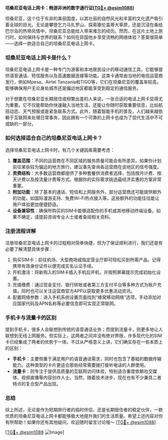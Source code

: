 **坦桑尼亚电话上网卡：畅游非洲的数字通行证[[TG💪+ @esim1088](https://t.me/s/esim1088)]**

坦桑尼亚，这个位于东非的美丽国度，以其壮丽的自然风光和丰富的文化遗产吸引着全球的目光。无论是攀登乞力马扎罗山、探索塞伦盖蒂大草原，还是沉浸在桑给巴尔岛的热带风情中，坦桑尼亚总能给人带来难忘的经历。然而，在这片土地上旅行时，如何保持与世界的联系？如何在异国他乡享受流畅的网络体验？答案很简单——选择一款适合自己的坦桑尼亚电话上网卡。

### 坦桑尼亚电话上网卡是什么？

坦桑尼亚电话上网卡是一种专门为游客和本地居民设计的移动通信工具，它能够提供语音通话、短信服务以及高速数据连接等功能。这类卡通常由当地的电信运营商发行，例如Mpesa、Airtel Tanzania和TIGO等，它们在坦桑尼亚的覆盖率较高，能够确保用户无论身处城市还是偏远地区都能享受到稳定的通信服务。

对于想要在坦桑尼亚长期居住或频繁出差的人来说，一张合适的电话上网卡显得尤为重要。它不仅能帮助你快速融入当地生活，还能让你随时获取重要信息，比如航班动态、天气预报或是紧急联系方式。此外，随着智能手机的普及，人们越来越依赖于互联网来处理日常事务，因此拥有一个可靠的上网卡也成为了现代生活中不可或缺的一部分。

### 如何选择适合自己的坦桑尼亚电话上网卡？

选择坦桑尼亚电话上网卡时，有几个关键因素需要考虑：

1. **覆盖范围**：不同的运营商在不同区域的服务质量可能会有所差异。如果你计划前往某些较为偏远的地方旅行，建议事先查询各运营商在该地区的信号强度。
2. **资费结构**：大多数运营商都提供了多种套餐供消费者选择，包括按月计费、按天计费以及按流量计费等方式。根据你的实际需求挑选最经济实惠的方案非常重要。
3. **附加功能**：除了基本的通话、短信和上网服务外，部分运营商还可能提供额外的功能，如国际漫游支持、免费Wi-Fi热点接入等。这些额外的功能往往能让用户体验更加便捷舒适。
4. **设备兼容性**：确保所购买的SIM卡能够适配你的手机或其他移动终端设备。如果不确定，请提前咨询专业人士或者查阅相关资料。

### 注册流程详解

注册坦桑尼亚电话上网卡的过程相对简单快捷，但为了保证顺利进行，我们还是有必要了解清楚具体步骤：

1. 购买SIM卡：前往机场、大型商场或指定营业厅即可轻松买到所需产品。记得携带有效身份证件以便完成实名认证手续。
2. 开机激活：将新购入的SIM卡插入手机后开机，并按照屏幕提示完成初始化设置。
3. 充值缴费：通过现金支付、银行转账或者第三方支付平台等多种方式为账户充值。同时也可以关注运营商官方APP以获取更多优惠活动资讯。
4. 配置网络参数：进入手机系统设置页面找到“蜂窝移动网络”选项，手动添加对应国家代码及APN名称等必要信息即可实现正常联网。

### 手机卡与流量卡的区别

提到手机卡，很多人会联想到传统的语音通话业务；而提到流量卡，则更多地让人联想到无线上网服务。但实际上，这两者之间并没有绝对界限，许多现代化的SIM卡已经集成了两者的优势于一体。不过从严格意义上讲，它们确实存在一些本质上的区别：

- **手机卡**：主要侧重于满足用户的语音通话需求，同时也包含了基础的数据传输能力。这种类型的卡片更适合那些经常需要拨打接听电话的人群使用。
- **流量卡**：则专注于提供高质量的互联网访问体验，特别适合重度依赖社交媒体、视频直播等内容创作人士。当然，随着技术进步，现在也有不少兼具二者特点的复合型产品出现。

### 总结

综上所述，无论是作为短期旅行者的临时伴侣，还是长期居住者的稳定伙伴，一款优质的坦桑尼亚电话上网卡都能够极大地提升我们的生活质量。希望上述内容对你有所帮助！如果你还有其他疑问，欢迎随时留言讨论哦～ [[TG💪+ @esim1088](https://t.me/s/esim1088)]

[[TG💪+ @esim1088](https://t.me/s/esim1088) ![Image](https://i.postimg.cc/4NQfJmqS/Snipaste-2025-05-13-00-14-12.png)]
